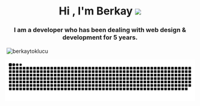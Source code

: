 <h1 align="center"><b>Hi , I'm Berkay </b><img src="https://media.giphy.com/media/hvRJCLFzcasrR4ia7z/giphy.gif" width="35"></h1>
<h3 align="center">I am a developer who has been dealing with web design & development for 5 years.</h3>
<p>&nbsp;<img align="center" src="https://github-readme-stats.vercel.app/api?username=berkaytoklucu&show_icons=true&locale=en" alt="berkaytoklucu" /></p>
<img src="https://raw.githubusercontent.com/Platane/snk/output/github-contribution-grid-snake.svg">
